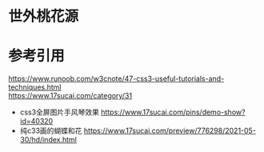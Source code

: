 # 世外桃花源


# 参考引用
https://www.runoob.com/w3cnote/47-css3-useful-tutorials-and-techniques.html   
https://www.17sucai.com/category/31


* css3全屏图片手风琴效果
https://www.17sucai.com/pins/demo-show?id=40320      
* 纯c33画的蝴蝶和花
https://www.17sucai.com/preview/776298/2021-05-30/hd/index.html